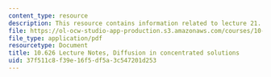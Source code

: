 ```yaml
---
content_type: resource
description: This resource contains information related to lecture 21.
file: https://ol-ocw-studio-app-production.s3.amazonaws.com/courses/10-626-electrochemical-energy-systems-spring-2014/37f511c8f39e16f5df5a3c547201d253_MIT10_626S14_S11lec21.pdf
file_type: application/pdf
resourcetype: Document
title: 10.626 Lecture Notes, Diffusion in concentrated solutions
uid: 37f511c8-f39e-16f5-df5a-3c547201d253
---
```

